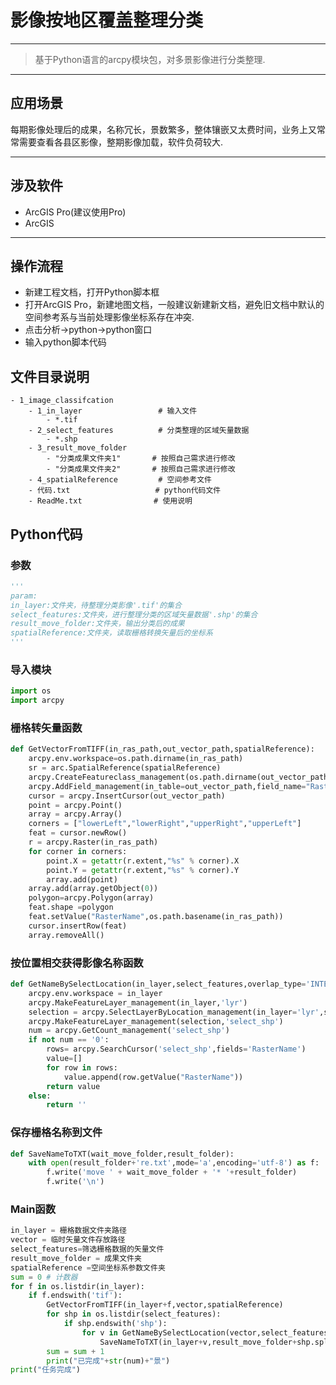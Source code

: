 # 影像按地区覆盖整理分类

-----------------------

> 基于Python语言的arcpy模块包，对多景影像进行分类整理.

----------------

## 应用场景

每期影像处理后的成果，名称冗长，景数繁多，整体镶嵌又太费时间，业务上又常常需要查看各县区影像，整期影像加载，软件负荷较大.

--------------

## 涉及软件

- ArcGIS Pro(建议使用Pro)
- ArcGIS

--------------------

## 操作流程

- 新建工程文档，打开Python脚本框
- 打开ArcGIS Pro，新建地图文档，一般建议新建新文档，避免旧文档中默认的空间参考系与当前处理影像坐标系存在冲突.
- 点击分析→python→python窗口
- 输入python脚本代码

## 文件目录说明

```menu
- 1_image_classifcation
    - 1_in_layer                 # 输入文件
        - *.tif
    - 2_select_features          # 分类整理的区域矢量数据
        - *.shp
    - 3_result_move_folder
        - "分类成果文件夹1"       # 按照自己需求进行修改 
        - "分类成果文件夹2"       # 按照自己需求进行修改
    - 4_spatialReference         # 空间参考文件
    - 代码.txt                   # python代码文件
    - ReadMe.txt                # 使用说明
```

## Python代码

### 参数

```python
''' 
param:
in_layer:文件夹，待整理分类影像'.tif'的集合
select_features:文件夹，进行整理分类的区域矢量数据'.shp'的集合
result_move_folder:文件夹，输出分类后的成果
spatialReference:文件夹，读取栅格转换矢量后的坐标系
'''
```

### 导入模块
```python
import os
import arcpy
```

### 栅格转矢量函数
```python
def GetVectorFromTIFF(in_ras_path,out_vector_path,spatialReference):
    arcpy.env.workspace=os.path.dirname(in_ras_path)
    sr = arc.SpatialReference(spatialReference)
    arcpy.CreateFeatureclass_management(os.path.dirname(out_vector_path),os.path.basename(out_vector_path),geometry_type="POLYGON",spatial_reference=sr)
    arcpy.AddField_management(in_table=out_vector_path,field_name="RasterName",field_type="TEXT",field_length=200)
    cursor = arcpy.InsertCursor(out_vector_path)
    point = arcpy.Point()
    array = arcpy.Array()
    corners = ["lowerLeft","lowerRight","upperRight","upperLeft"]
    feat = cursor.newRow()
    r = arcpy.Raster(in_ras_path)
    for corner in corners:
        point.X = getattr(r.extent,"%s" % corner).X
        point.Y = getattr(r.extent,"%s" % corner).Y
        array.add(point)
    array.add(array.getObject(0))
    polygon=arcpy.Polygon(array)
    feat.shape =polygon
    feat.setValue("RasterName",os.path.basename(in_ras_path))
    cursor.insertRow(feat)
    array.removeAll()
```

### 按位置相交获得影像名称函数

```python
def GetNameBySelectLocation(in_layer,select_features,overlap_type='INTERSECT',selection_type='NEW_SELECTION'):
    arcpy.env.workspace = in_layer
    arcpy.MakeFeatureLayer_management(in_layer,'lyr')
    selection = arcpy.SelectLayerByLocation_management(in_layer='lyr',select_features=select_features,overlap_type=overlap_type,selection_type=selection_type)
    arcpy.MakeFeatureLayer_management(selection,'select_shp')
    num = arcpy.GetCount_management('select_shp')
    if not num == '0':
        rows= arcpy.SearchCursor('select_shp',fields='RasterName')
        value=[]
        for row in rows:
            value.append(row.getValue("RasterName"))
        return value
    else:
        return ''
```

### 保存栅格名称到文件
```python
def SaveNameToTXT(wait_move_folder,result_folder):
    with open(result_folder+'re.txt',mode='a',encoding='utf-8') as f:
        f.write('move ' + wait_move_folder + '* '+result_folder)
        f.write('\n')
```
### Main函数
```python
in_layer = 栅格数据文件夹路径
vector = 临时矢量文件存放路径
select_features=筛选栅格数据的矢量文件
result_move_folder = 成果文件夹
spatialReference =空间坐标系参数文件夹
sum = 0 # 计数器
for f in os.listdir(in_layer):
    if f.endswith('tif'):
        GetVectorFromTIFF(in_layer+f,vector,spatialReference)
        for shp in os.listdir(select_features):
            if shp.endswith('shp'):
                for v in GetNameBySelectLocation(vector,select_features+shp):
                    SaveNameToTXT(in_layer+v,result_move_folder+shp.split('.')[0][0:3]+'\\')
        sum = sum + 1
        print("已完成"+str(num)+"景")
print("任务完成")
```
